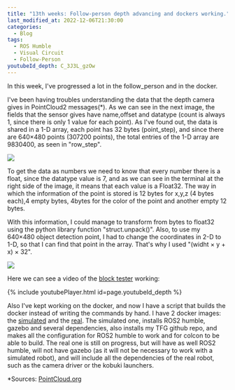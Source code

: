 ```yaml
---
title: "13th weeks: Follow-person depth advancing and dockers working."
last_modified_at: 2022-12-06T21:30:00
categories:
  - Blog
tags:
  - ROS Humble
  - Visual Circuit
  - Follow-Person
youtubeId_depth: C_3J3L_gzOw
---
```


In this week, I've progressed a lot in the follow_person and in the docker.

I've been having troubles understanding the data that the depth camera gives in PointCloud2 messages(*).
As we can see in the next image, the fields that the sensor gives have name,offset and datatype (count is always 1, since there is only 1 value for each point). As I've found out, the data is shared in a 1-D array, each point has 32 bytes (point_step), and since there are 640×480 points (307200 points), the total entries of the 1-D array are 9830400, as seen in "row_step". 

![](/2022-tfg-david-tapiador/images/PointCloud2_data.png)


To get the data as numbers we need to know that every number there is a float, since the datatype value is 7, and as we can see in the terminal at the right side of the image, it means that each value is a Float32. The way in which the information of the point is stored is 12 bytes for x,y,z (4 bytes each),4 empty bytes, 4bytes for the color of the point and another empty 12 bytes.

With this information, I could manage to transform from bytes to float32 using the python library function "struct.unpack()". Also, to use my 640×480 object detection point, I had to change the coordinates in 2-D to 1-D, so that I can find that point in the array. That's why I used "(widht × y + x) × 32".

![](/2022-tfg-david-tapiador/images/PointCloud2_code.png)


Here we can see a video of the [block tester](https://github.com/RoboticsLabURJC/2022-tfg-david-tapiador/blob/main/follow_person/DEPTH_FOLLOWS/depth_block_test.py) working:

{% include youtubePlayer.html id=page.youtubeId_depth %}


Also I've kept working on the docker, and now I have a script that builds the docker instead of writing the commands by hand.
I have 2 docker images: the [simulated](https://github.com/RoboticsLabURJC/2022-tfg-david-tapiador/blob/main/dockers/docker_sim.txt) and the [real](https://github.com/RoboticsLabURJC/2022-tfg-david-tapiador/blob/main/dockers/docker_real.txt).
The simulated one, installs ROS2 humble, gazebo and several dependencies, also installs my TFG github repo, and makes all the configuration for ROS2 humble to work and for colcon to be able to build.
The real one is still on progress, but will have as well ROS2 humble, will not have gazebo (as it will not be necessary to work with a simulated robot), and will include all the dependencies of the real robot, such as the camera driver or the kobuki launchers.



*Sources: [PointCloud.org](https://pointclouds.org/documentation/tutorials/pcd_file_format.html#pcd-file-format)